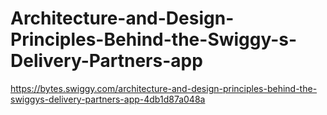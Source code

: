# Architecture-and-Design-Principles-Behind-the-Swiggy-s-Delivery-Partners-app
https://bytes.swiggy.com/architecture-and-design-principles-behind-the-swiggys-delivery-partners-app-4db1d87a048a
